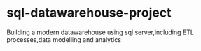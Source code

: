# sql-datawarehouse-project
Building a modern datawarehouse using sql server,including ETL processes,data modelling and analytics
